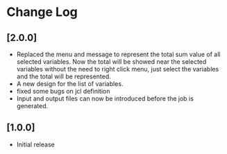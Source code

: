 # Change Log


## [2.0.0]

- Replaced the menu and message to represent the total sum value of all selected variables. Now the total will be showed near the selected variables without the need to right click menu, just select the variables and the total will be represented.
- A new design for the list of variables.
- fixed some bugs on jcl definition
- Input and output files can now be introduced before the job is generated.


## [1.0.0]

- Initial release